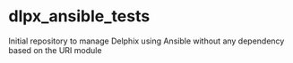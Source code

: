 # dlpx_ansible_tests

Initial repository to manage Delphix using Ansible without any dependency based on the URI module